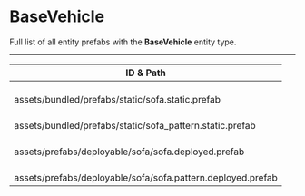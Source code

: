 # BaseVehicle
Full list of all <Badge type="warning" text="4"/> entity prefabs with the **BaseVehicle** entity type.

---
| ID & Path |
| --- |
| <a href="#2141875269"><Badge id="2141875269" type="tip" text="#"/></a> <Badge type="tip" text="2141875269"/> <br> assets/bundled/prefabs/static/sofa.static.prefab |
| <a href="#1268321790"><Badge id="1268321790" type="tip" text="#"/></a> <Badge type="tip" text="1268321790"/> <br> assets/bundled/prefabs/static/sofa_pattern.static.prefab |
| <a href="#51176708"><Badge id="51176708" type="tip" text="#"/></a> <Badge type="tip" text="51176708"/> <br> assets/prefabs/deployable/sofa/sofa.deployed.prefab |
| <a href="#836629684"><Badge id="836629684" type="tip" text="#"/></a> <Badge type="tip" text="836629684"/> <br> assets/prefabs/deployable/sofa/sofa.pattern.deployed.prefab |
